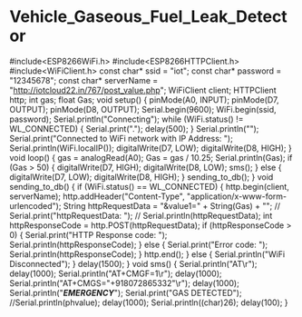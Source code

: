 # Vehicle_Gaseous_Fuel_Leak_Detector

#include<ESP8266WiFi.h>
#include<ESP8266HTTPClient.h>
#include<WiFiClient.h>
const char* ssid = "iot";
const char* password = "12345678";
const char* serverName = "http://iotcloud22.in/767/post_value.php";
WiFiClient client;
HTTPClient http;
int gas;
float Gas;
void setup() {
pinMode(A0, INPUT);
pinMode(D7, OUTPUT);
pinMode(D8, OUTPUT);
Serial.begin(9600);
WiFi.begin(ssid, password);
Serial.println("Connecting");
while (WiFi.status() != WL_CONNECTED) {
Serial.print(".");
delay(500);
}
Serial.println("");
Serial.print("Connected to WiFi network with IP Address: ");
Serial.println(WiFi.localIP());
digitalWrite(D7, LOW);
digitalWrite(D8, HIGH);
}
void loop()
{
gas = analogRead(A0);
Gas = gas / 10.25;
Serial.println(Gas);
if (Gas > 50)
{
digitalWrite(D7, HIGH);
digitalWrite(D8, LOW);
sms();
}
else
{
digitalWrite(D7, LOW);
digitalWrite(D8, HIGH);
}
sending_to_db();
}
void sending_to_db()
{
if (WiFi.status() == WL_CONNECTED)
{
http.begin(client, serverName);
http.addHeader("Content-Type", "application/x-www-form-urlencoded");
String httpRequestData = "&value1=" + String(Gas) + "";
// Serial.print("httpRequestData: ");
// Serial.println(httpRequestData);
int httpResponseCode = http.POST(httpRequestData);
if (httpResponseCode > 0) {
Serial.print("HTTP Response code: ");
Serial.println(httpResponseCode);
}
else {
Serial.print("Error code: ");
Serial.println(httpResponseCode);
}
http.end();
}
else {
Serial.println("WiFi Disconnected");
}
delay(1500);
}
void sms()
{
Serial.println("AT\r");
delay(1000);
Serial.println("AT+CMGF=1\r");
delay(1000);
Serial.println("AT+CMGS=\"+918072865332\"\r");
delay(1000);
Serial.println("***EMERGENCY***");
Serial.print("GAS DETECTED");
//Serial.println(phvalue);
delay(1000);
Serial.println((char)26);
delay(100);
}

